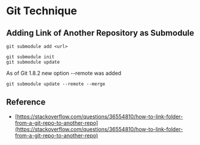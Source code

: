 # Git Technique

## Adding Link of Another Repository as Submodule

```
git submodule add <url>

git submodule init
git submodule update

```
As of Git 1.8.2 new option --remote was added

```
git submodule update --remote --merge
```

## Reference
* [https://stackoverflow.com/questions/36554810/how-to-link-folder-from-a-git-repo-to-another-repo](https://stackoverflow.com/questions/36554810/how-to-link-folder-from-a-git-repo-to-another-repo)
